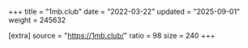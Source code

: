 +++
title = "1mb.club"
date = "2022-03-22"
updated = "2025-09-01"
weight = 245632

[extra]
source = "https://1mb.club/"
ratio = 98
size = 240
+++
